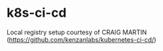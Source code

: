 # k8s-ci-cd

Local registry setup courtesy of CRAIG MARTIN (https://github.com/kenzanlabs/kubernetes-ci-cd/)